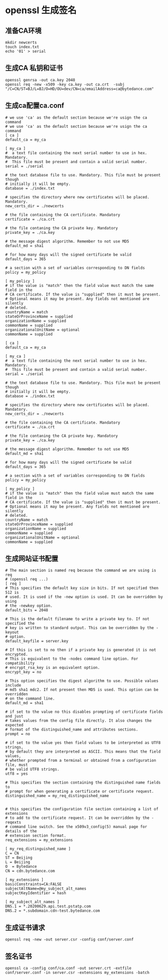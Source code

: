# openssl 生成签名

## 准备CA环境

    mkdir newcerts
    touch index.txt
    echo '01' > serial

## 生成CA 私钥和证书

    openssl genrsa -out ca.key 2048
    openssl req -new -x509 -key ca.key -out ca.crt  -subj "/C=CN/ST=BJ/L=BJ/O=HD/OU=dev/CN=ca/emailAddress=ca@bytedance.com"

## 生成ca配置ca.conf
    # we use 'ca' as the default section because we're usign the ca command
    # we use 'ca' as the default section because we're usign the ca command
    [ ca ]
    default_ca = my_ca

    [ my_ca ]
    #  a text file containing the next serial number to use in hex. Mandatory.
    #  This file must be present and contain a valid serial number.
    serial = ./serial

    # the text database file to use. Mandatory. This file must be present though
    # initially it will be empty.
    database = ./index.txt

    # specifies the directory where new certificates will be placed. Mandatory.
    new_certs_dir = ./newcerts

    # the file containing the CA certificate. Mandatory
    certificate = ./ca.crt

    # the file contaning the CA private key. Mandatory
    private_key = ./ca.key

    # the message digest algorithm. Remember to not use MD5
    default_md = sha1

    # for how many days will the signed certificate be valid
    default_days = 365

    # a section with a set of variables corresponding to DN fields
    policy = my_policy

    [ my_policy ]
    # if the value is "match" then the field value must match the same field in the
    # CA certificate. If the value is "supplied" then it must be present.
    # Optional means it may be present. Any fields not mentioned are silently
    # deleted.
    countryName = match
    stateOrProvinceName = supplied
    organizationName = supplied
    commonName = supplied
    organizationalUnitName = optional
    commonName = supplied

    [ ca ]
    default_ca = my_ca

    [ my_ca ]
    #  a text file containing the next serial number to use in hex. Mandatory.
    #  This file must be present and contain a valid serial number.
    serial = ./serial

    # the text database file to use. Mandatory. This file must be present though
    # initially it will be empty.
    database = ./index.txt

    # specifies the directory where new certificates will be placed. Mandatory.
    new_certs_dir = ./newcerts

    # the file containing the CA certificate. Mandatory
    certificate = ./ca.crt

    # the file contaning the CA private key. Mandatory
    private_key = ./ca.key

    # the message digest algorithm. Remember to not use MD5
    default_md = sha1

    # for how many days will the signed certificate be valid
    default_days = 365

    # a section with a set of variables corresponding to DN fields
    policy = my_policy

    [ my_policy ]
    # if the value is "match" then the field value must match the same field in the
    # CA certificate. If the value is "supplied" then it must be present.
    # Optional means it may be present. Any fields not mentioned are silently
    # deleted.
    countryName = match
    stateOrProvinceName = supplied
    organizationName = supplied
    commonName = supplied
    organizationalUnitName = optional
    commonName = supplied

## 生成网站证书配置

    # The main section is named req because the command we are using is req
    # (openssl req ...)
    [ req ]
    # This specifies the default key size in bits. If not specified then 512 is
    # used. It is used if the -new option is used. It can be overridden by using
    # the -newkey option.
    default_bits = 2048

    # This is the default filename to write a private key to. If not specified the
    # key is written to standard output. This can be overridden by the -keyout
    # option.
    default_keyfile = server.key

    # If this is set to no then if a private key is generated it is not encrypted.
    # This is equivalent to the -nodes command line option. For compatibility
    # encrypt_rsa_key is an equivalent option.
    encrypt_key = no

    # This option specifies the digest algorithm to use. Possible values include
    # md5 sha1 mdc2. If not present then MD5 is used. This option can be overridden
    # on the command line.
    default_md = sha1

    # if set to the value no this disables prompting of certificate fields and just
    # takes values from the config file directly. It also changes the expected
    # format of the distinguished_name and attributes sections.
    prompt = no

    # if set to the value yes then field values to be interpreted as UTF8 strings,
    # by default they are interpreted as ASCII. This means that the field values,
    # whether prompted from a terminal or obtained from a configuration file, must
    # be valid UTF8 strings.
    utf8 = yes

    # This specifies the section containing the distinguished name fields to
    # prompt for when generating a certificate or certificate request.
    distinguished_name = my_req_distinguished_name


    # this specifies the configuration file section containing a list of extensions
    # to add to the certificate request. It can be overridden by the -reqexts
    # command line switch. See the x509v3_config(5) manual page for details of the
    # extension section format.
    req_extensions = my_extensions

    [ my_req_distinguished_name ]
    C = CN
    ST = Beijing
    L = Beijing
    O  = Bytedance
    CN = cdn.bytedance.com

    [ my_extensions ]
    basicConstraints=CA:FALSE
    subjectAltName=@my_subject_alt_names
    subjectKeyIdentifier = hash

    [ my_subject_alt_names ]
    DNS.1 = *.20200629.api.test.pstatp.com
    DNS.2 = *.subdomain.cdn-test.bytedance.com

## 生成证书请求

    openssl req -new -out server.csr -config conf/server.conf

## 签名证书

    openssl ca -config conf/ca.conf -out server.crt -extfile conf/server.conf -in server.csr -extensions my_extensions -batch
